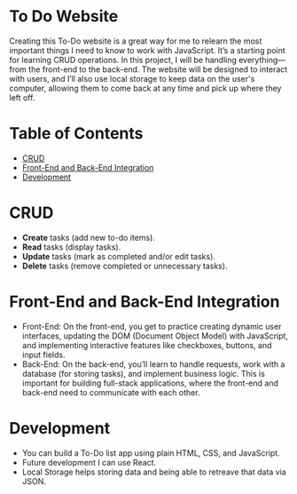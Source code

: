 # To Do Website

Creating this To-Do website is a great way for me to relearn the most important things I need to know to work with JavaScript. It’s a starting point for learning CRUD operations. In this project, I will be handling everything—from the front-end to the back-end. The website will be designed to interact with users, and I’ll also use local storage to keep data on the user's computer, allowing them to come back at any time and pick up where they left off.

# Table of Contents

- <a href="#CRUD">CRUD</a>
- <a href="#Front-End-and-Back-End-Integration">Front-End and Back-End Integration</a>
- <a href="#Development">Development</a>

# CRUD

- **Create** tasks (add new to-do items).
- **Read** tasks (display tasks).
- **Update** tasks (mark as completed and/or edit tasks).
- **Delete** tasks (remove completed or unnecessary tasks).

# Front-End and Back-End Integration

- Front-End: On the front-end, you get to practice creating dynamic user interfaces, updating the DOM (Document Object Model) with JavaScript, and implementing interactive features like checkboxes, buttons, and input fields.
- Back-End: On the back-end, you’ll learn to handle requests, work with a database (for storing tasks), and implement business logic. This is important for building full-stack applications, where the front-end and back-end need to communicate with each other.

# Development

- You can build a To-Do list app using plain HTML, CSS, and JavaScript.
- Future development I can use React.
- Local Storage helps storing data and being able to retreave that data via JSON.
